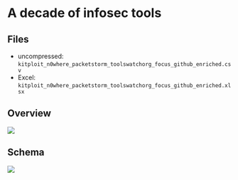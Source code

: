 A decade of infosec tools
=========================

Files
-----
* uncompressed: `kitploit_n0where_packetstorm_toolswatchorg_focus_github_enriched.csv`
* Excel: `kitploit_n0where_packetstorm_toolswatchorg_focus_github_enriched.xlsx`


Overview
--------
![](images/overview.png)


Schema
------
![](images/schema.png)